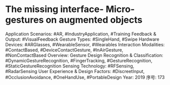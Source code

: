 # The missing interface- Micro-gestures on augmented objects

Application Scenarios: #AR, #IndustryApplication, #Training
Feedback & Output: #VisualFeedback
Gesture Types: #SingleHand, #Swipe
Hardware Devices: #ARGlasses, #WearableSensor, #Wearables
Interaction Modalities: #ContactBased, #DeviceContactGesture, #InAirGesture, #NonContactBased
Overview: Gesture Design
Recognition & Classification: #DynamicGestureRecognition, #FingerTracking, #GestureRecognition, #StaticGestureRecognition
Sensing Technology: #RFSensing, #RadarSensing
User Experience & Design Factors: #DiscreetInput, #OcclusionAvoidance, #OneHandUse, #PortableDesign
Year: 2019
序号: 173